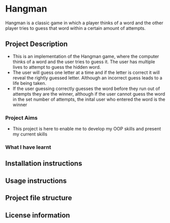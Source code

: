 # Hangman
Hangman is a classic game in which a player thinks of a word and the other player tries to guess that word within a certain amount of attempts.


## Project Description
- This is an implementation of the Hangman game, where the computer thinks of a word and the user tries to guess it. The user has multiple lives to attempt to guess the hidden word. 
- The user will guess one letter at a time and if the letter is correct it will reveal the rightly guessed letter. Although an incorrect guess leads to a life being taken.
- If the user guessing correctly guesses the word before they run out of attempts they are the winner, although if the user cannot guess the word in the set number of attempts, the inital user who entered the word is the winner

### Project Aims
- This project is here to enable me to develop my OOP skills and present my current skills

### What I have learnt 




## Installation instructions



## Usage instructions



## Project file structure 




## License information

